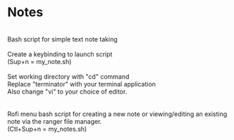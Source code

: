 # Notes<br />
<br />
Bash script for simple text note taking<br />
<br />
Create a keybinding to launch script<br />
(Sup+n = my_note.sh)<br />
<br />
Set working directory with "cd" command<br />
Replace "terminator" with your terminal application<br />
Also change "vi" to your choice of editor.<br />
<br />
<br />
Rofi menu bash script for creating a new note or viewing/editing an existing note via the ranger file manager.<br />
(Ctl+Sup+n = my_notes.sh)<br />
<br />

